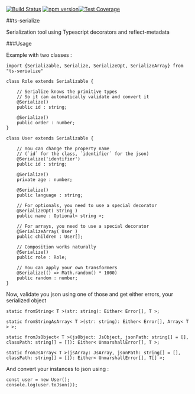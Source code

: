 [![Build Status](https://travis-ci.org/thomaswinckell/ts-serialize.svg?branch=master)](https://travis-ci.org/thomaswinckell/ts-serialize) [![npm version](https://img.shields.io/npm/v/ts-serialize.svg?style=flat)](https://www.npmjs.com/package/ts-serialize)[![Test Coverage](https://codeclimate.com/github/thomaswinckell/ts-serialize/badges/coverage.svg)](https://codeclimate.com/github/thomaswinckell/ts-serialize/coverage)

##ts-serialize

Serialization tool using Typescript decorators and reflect-metadata

###Usage

Example with two classes :

```
import {Serializable, Serialize, SerializeOpt, SerializeArray} from "ts-serialize"
 
class Role extends Serializable {
 
    // Serialize knows the primitive types
    // So it can automatically validate and convert it
    @Serialize()
    public id : string;
    
    @Serialize()
    public order : number;
}
```

```
class User extends Serializable {
 
    // You can change the property name 
    // (`id` for the class, `identifier` for the json)
    @Serialize('identifier')
    public id : string;
 
    @Serialize()
    private age : number;
    
    @Serialize()
    public language : string;
 
    // For optionals, you need to use a special decorator
    @SerializeOpt( String )
    public name : Optional< string >;
 
    // For arrays, you need to use a special decorator
    @SerializeArray( User )
    public children : User[];
 
    // Composition works naturally
    @Serialize()
    public role : Role;
    
    // You can apply your own transformers
    @Serialize(() => Math.random() * 1000)
    public random : number;
}
```

Now, validate you json using one of those and get either errors, your serialized object


```
static fromString< T >(str: string): Either< Error[], T >;
 
static fromStringAsArray< T >(str: string): Either< Error[], Array< T > >;
 
static fromJsObject< T >(jsObject: JsObject, jsonPath: string[] = [], classPath: string[] = []): Either< UnmarshallError[], T >;
 
static fromJsArray< T >(jsArray: JsArray, jsonPath: string[] = [], classPath: string[] = []): Either< UnmarshallError[], T[] >;
```

And convert your instances to json using :

```
const user = new User();
console.log(user.toJson());
```